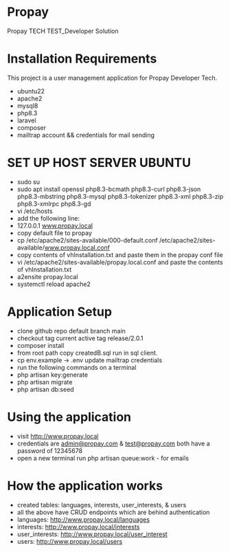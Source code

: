 # Propay
Propay TECH TEST_Developer Solution

# Installation Requirements
This project is a user management application for Propay Developer Tech.
- ubuntu22
- apache2
- mysql8
- php8.3
- laravel
- composer
- mailtrap account && credentials for mail sending

# SET UP HOST SERVER UBUNTU 
- sudo su
- sudo apt install openssl php8.3-bcmath php8.3-curl php8.3-json php8.3-mbstring php8.3-mysql php8.3-tokenizer php8.3-xml php8.3-zip php8.3-xmlrpc php8.3-gd
- vi /etc/hosts
- add the following line:
- 127.0.0.1       www.propay.local
- copy default file to propay
- cp /etc/apache2/sites-available/000-default.conf /etc/apache2/sites-available/www.propay.local.conf
- copy contents of vhInstallation.txt and paste them in the propay conf file
- vi /etc/apache2/sites-available/propay.local.conf and paste the contents of vhInstallation.txt
- a2ensite propay.local
- systemctl reload apache2

# Application Setup
- clone github repo default branch main
- checkout tag current active tag release/2.0.1
- composer install
- from root path copy createdB.sql run in sql client.
- cp env.example -> .env update mailtrap credentials
- run the following commands on a terminal
- php artisan key:generate
- php artisan migrate
- php artisan db:seed

# Using the application
- visit http://www.propay.local
- credentials are admin@propay.com & test@propay.com both have a password of 12345678
- open a new terminal run php artisan queue:work - for emails

# How the application works 
- created tables: languages, interests, user_interests, & users
- all the above have CRUD endpoints which are behind authentication
- languages: http://www.propay.local/languages
- interests: http://www.propay.local/interests
- user_interests: http://www.propay.local/user_interest
- users: http://www.propay.local/users



